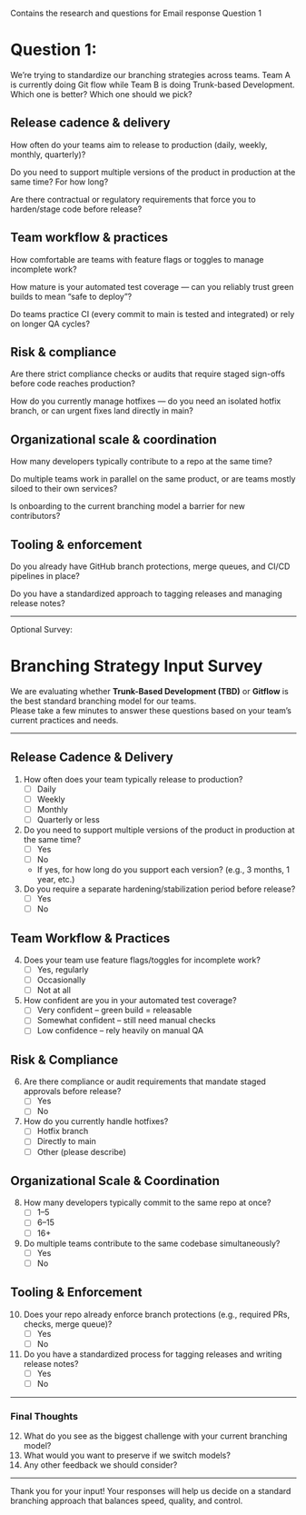 Contains the research and questions for Email response Question 1

# Question 1:
We’re trying to standardize our branching strategies across teams. Team A is currently doing Git flow while Team B is doing Trunk-based Development. Which one is better? Which one should we pick?

## Release cadence & delivery

How often do your teams aim to release to production (daily, weekly, monthly, quarterly)?

Do you need to support multiple versions of the product in production at the same time? For how long?

Are there contractual or regulatory requirements that force you to harden/stage code before release?

## Team workflow & practices

How comfortable are teams with feature flags or toggles to manage incomplete work?

How mature is your automated test coverage — can you reliably trust green builds to mean “safe to deploy”?

Do teams practice CI (every commit to main is tested and integrated) or rely on longer QA cycles?

## Risk & compliance

Are there strict compliance checks or audits that require staged sign-offs before code reaches production?

How do you currently manage hotfixes — do you need an isolated hotfix branch, or can urgent fixes land directly in main?

## Organizational scale & coordination

How many developers typically contribute to a repo at the same time?

Do multiple teams work in parallel on the same product, or are teams mostly siloed to their own services?

Is onboarding to the current branching model a barrier for new contributors?

## Tooling & enforcement

Do you already have GitHub branch protections, merge queues, and CI/CD pipelines in place?

Do you have a standardized approach to tagging releases and managing release notes?

---

Optional Survey:
# Branching Strategy Input Survey

We are evaluating whether **Trunk-Based Development (TBD)** or **Gitflow** is the best standard branching model for our teams.  
Please take a few minutes to answer these questions based on your team’s current practices and needs.

---

## Release Cadence & Delivery
1. How often does your team typically release to production?
   - [ ] Daily
   - [ ] Weekly
   - [ ] Monthly
   - [ ] Quarterly or less
2. Do you need to support multiple versions of the product in production at the same time?
   - [ ] Yes  
   - [ ] No  
   - If yes, for how long do you support each version? (e.g., 3 months, 1 year, etc.)
3. Do you require a separate hardening/stabilization period before release?  
   - [ ] Yes  
   - [ ] No  

## Team Workflow & Practices
4. Does your team use feature flags/toggles for incomplete work?  
   - [ ] Yes, regularly  
   - [ ] Occasionally  
   - [ ] Not at all  
5. How confident are you in your automated test coverage?  
   - [ ] Very confident – green build = releasable  
   - [ ] Somewhat confident – still need manual checks  
   - [ ] Low confidence – rely heavily on manual QA  

## Risk & Compliance
6. Are there compliance or audit requirements that mandate staged approvals before release?  
   - [ ] Yes  
   - [ ] No  
7. How do you currently handle hotfixes?
   - [ ] Hotfix branch
   - [ ] Directly to main
   - [ ] Other (please describe)

## Organizational Scale & Coordination
8. How many developers typically commit to the same repo at once?  
   - [ ] 1–5  
   - [ ] 6–15  
   - [ ] 16+  
9. Do multiple teams contribute to the same codebase simultaneously?  
   - [ ] Yes  
   - [ ] No  

## Tooling & Enforcement
10. Does your repo already enforce branch protections (e.g., required PRs, checks, merge queue)?  
    - [ ] Yes  
    - [ ] No  
11. Do you have a standardized process for tagging releases and writing release notes?  
    - [ ] Yes  
    - [ ] No  

---

### Final Thoughts
12. What do you see as the biggest challenge with your current branching model?  
13. What would you want to preserve if we switch models?  
14. Any other feedback we should consider?

---

Thank you for your input! Your responses will help us decide on a standard branching approach that balances speed, quality, and control.
